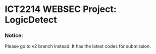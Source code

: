 # ICT2214 WEBSEC Project: LogicDetect

### Notice:
Please go to v2 branch instead. It has the latest codes for submission.
